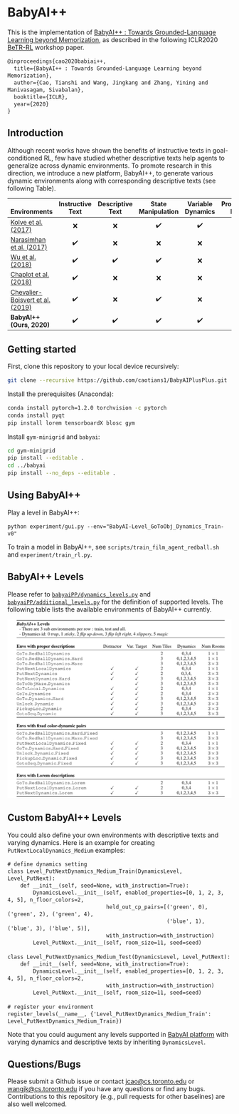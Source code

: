 # BabyAI++
This is the implementation of [BabyAI++ : Towards Grounded-Language Learning beyond Memorization](https://arxiv.org/pdf/2004.07200.pdf), as described in the following ICLR2020 [BeTR-RL](http://www.betr-rl.ml/2020/) workshop paper. 

```
@inproceedings{cao2020babiai++,
  title={BabyAI++ : Towards Grounded-Language Learning beyond Memorization},
  author={Cao, Tianshi and Wang, Jingkang and Zhang, Yining and Manivasagam, Sivabalan},
  booktitle={ICLR},
  year={2020}
}
```

## Introduction
Although recent works have shown the benefits of instructive texts in goal-conditioned RL, few have studied whether descriptive texts help agents to generalize across dynamic environments. To promote research in this direction, we introduce a new platform, BabyAI++, to generate various dynamic environments along with corresponding descriptive texts (see following Table).

| <img width=290/>Environments                   | Instructive Text   | Descriptive Text   | State Manipulation | Variable Dynamics  | Procedural Envs    | Multi-task         |
|----------------------------------|:------------------:|:------------------:|:------------------:|:------------------:|:------------------:|:------------------:|
| [Kolve et al. (2017)](https://arxiv.org/abs/1712.05474)              | :x:                | :x:                | :heavy_check_mark: | :heavy_check_mark: | :heavy_check_mark: | :x:                |
| [Narasimhan et al. (2017)](https://arxiv.org/abs/1708.00133)         | :heavy_check_mark: | :x:                | :x:                | :x:                | :heavy_check_mark: | :x:                |
| [Wu et al. (2018)](https://arxiv.org/abs/1801.02209)                 | :heavy_check_mark: | :heavy_check_mark: | :heavy_check_mark: | :x:                | :x:                | :x:                |
| [Chaplot et al. (2018)](https://arxiv.org/abs/1706.07230)            | :heavy_check_mark: | :x:                | :x:                | :x:                | :heavy_check_mark: | :x:                |
| [Chevalier-Boisvert et al. (2019)](https://arxiv.org/abs/1810.08272) | :heavy_check_mark: | :x:                | :heavy_check_mark: | :x:                | :heavy_check_mark: | :heavy_check_mark: |
| __BabyAI++ (Ours, 2020)__        | :heavy_check_mark: | :heavy_check_mark: | :heavy_check_mark: | :heavy_check_mark: | :heavy_check_mark: | :heavy_check_mark: |


## Getting started
First, clone this repository to your local device recursively:
```bash
git clone --recursive https://github.com/caotians1/BabyAIPlusPlus.git
```
Install the prerequisites (Anaconda):
```bash
conda install pytorch=1.2.0 torchvision -c pytorch
conda install pyqt
pip install lorem tensorboardX blosc gym
```
Install `gym-minigrid` and `babyai`:
```bash
cd gym-minigrid
pip install --editable .
cd ../babyai
pip install --no_deps --editable .
```

## Using BabyAI++
Play a level in BabyAI++:
```
python experiment/gui.py --env="BabyAI-Level_GoToObj_Dynamics_Train-v0"
```
To train a model in BabyAI++, see `scripts/train_film_agent_redball.sh` and `experiment/train_rl.py`. 

## BabyAI++ Levels
Please refer to [`babyaiPP/dynamics_levels.py`](https://github.com/caotians1/BabyAIPlusPlus/blob/master/babyaiPP/dynamics_levels.py) and [`babyaiPP/additional_levels.py`](https://github.com/caotians1/BabyAIPlusPlus/blob/master/babyaiPP/additional_levels.py) for the definition of supported levels. The following table lists the available environments of BabyAI++ currently.

![babyai_levels](https://github.com/caotians1/BabyAIPlusPlus/blob/master/babyai_levels.png )


## Custom BabyAI++ Levels
You could also define your own environments with descriptive texts and varying dynamics. Here is an example for creating `PutNextLocalDynamics_Medium` examples:
```
# define dynamics setting
class Level_PutNextDynamics_Medium_Train(DynamicsLevel, Level_PutNext):
    def __init__(self, seed=None, with_instruction=True):
        DynamicsLevel.__init__(self, enabled_properties=[0, 1, 2, 3, 4, 5], n_floor_colors=2,
                               held_out_cp_pairs=[('green', 0), ('green', 2), ('green', 4),
                                                  ('blue', 1), ('blue', 3), ('blue', 5)],
                               with_instruction=with_instruction)
        Level_PutNext.__init__(self, room_size=11, seed=seed)

class Level_PutNextDynamics_Medium_Test(DynamicsLevel, Level_PutNext):
    def __init__(self, seed=None, with_instruction=True):
        DynamicsLevel.__init__(self, enabled_properties=[0, 1, 2, 3, 4, 5], n_floor_colors=2,
                               with_instruction=with_instruction)
        Level_PutNext.__init__(self, room_size=11, seed=seed)
        
# register your environment
register_levels(__name__, {'Level_PutNextDynamics_Medium_Train': Level_PutNextDynamics_Medium_Train})
```
Note that you could augument any levels supported in [BabyAI platform](https://github.com/mila-iqia/babyai) with varying dynamics and descriptive texts by inheriting `DynamicsLevel`.

## Questions/Bugs
Please submit a Github issue or contact jcao@cs.toronto.edu or wangjk@cs.toronto.edu if you have any questions or find any bugs. Contributions to this repository (e.g., pull requests for other baselines) are also well welcomed.
